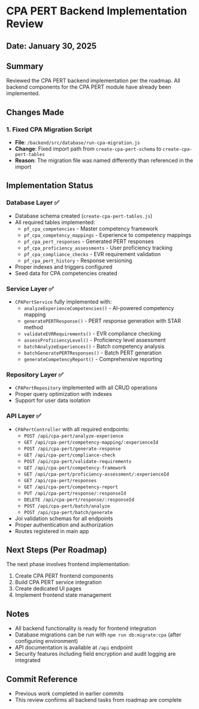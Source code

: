 # CPA PERT Backend Implementation Review

## Date: January 30, 2025

## Summary
Reviewed the CPA PERT backend implementation per the roadmap. All backend components for the CPA PERT module have already been implemented.

## Changes Made

### 1. Fixed CPA Migration Script
- **File**: `/backend/src/database/run-cpa-migration.js`
- **Change**: Fixed import path from `create-cpa-pert-schema` to `create-cpa-pert-tables`
- **Reason**: The migration file was named differently than referenced in the import

## Implementation Status

### Database Layer ✅
- Database schema created (`create-cpa-pert-tables.js`)
- All required tables implemented:
  - `pf_cpa_competencies` - Master competency framework
  - `pf_cpa_competency_mappings` - Experience to competency mappings
  - `pf_cpa_pert_responses` - Generated PERT responses
  - `pf_cpa_proficiency_assessments` - User proficiency tracking
  - `pf_cpa_compliance_checks` - EVR requirement validation
  - `pf_cpa_pert_history` - Response versioning
- Proper indexes and triggers configured
- Seed data for CPA competencies created

### Service Layer ✅
- `CPAPertService` fully implemented with:
  - `analyzeExperienceCompetencies()` - AI-powered competency mapping
  - `generatePERTResponse()` - PERT response generation with STAR method
  - `validateEVRRequirements()` - EVR compliance checking
  - `assessProficiencyLevel()` - Proficiency level assessment
  - `batchAnalyzeExperiences()` - Batch competency analysis
  - `batchGeneratePERTResponses()` - Batch PERT generation
  - `generateCompetencyReport()` - Comprehensive reporting

### Repository Layer ✅
- `CPAPertRepository` implemented with all CRUD operations
- Proper query optimization with indexes
- Support for user data isolation

### API Layer ✅
- `CPAPertController` with all required endpoints:
  - `POST /api/cpa-pert/analyze-experience`
  - `GET /api/cpa-pert/competency-mapping/:experienceId`
  - `POST /api/cpa-pert/generate-response`
  - `GET /api/cpa-pert/compliance-check`
  - `POST /api/cpa-pert/validate-requirements`
  - `GET /api/cpa-pert/competency-framework`
  - `GET /api/cpa-pert/proficiency-assessment/:experienceId`
  - `GET /api/cpa-pert/responses`
  - `GET /api/cpa-pert/competency-report`
  - `PUT /api/cpa-pert/response/:responseId`
  - `DELETE /api/cpa-pert/response/:responseId`
  - `POST /api/cpa-pert/batch/analyze`
  - `POST /api/cpa-pert/batch/generate`
- Joi validation schemas for all endpoints
- Proper authentication and authorization
- Routes registered in main app

## Next Steps (Per Roadmap)
The next phase involves frontend implementation:
1. Create CPA PERT frontend components
2. Build CPA PERT service integration  
3. Create dedicated UI pages
4. Implement frontend state management

## Notes
- All backend functionality is ready for frontend integration
- Database migrations can be run with `npm run db:migrate:cpa` (after configuring environment)
- API documentation is available at `/api` endpoint
- Security features including field encryption and audit logging are integrated

## Commit Reference
- Previous work completed in earlier commits
- This review confirms all backend tasks from roadmap are complete